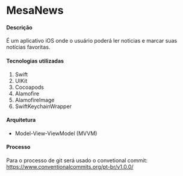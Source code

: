 # MesaNews

#### Descrição

É um aplicativo iOS onde o usuário poderá ler noticias e marcar suas notícias favoritas.

#### Tecnologias utilizadas

1. Swift
2. UIKit
3. Cocoapods
4. Alamofire
5. AlamofireImage
6. SwiftKeychainWrapper

#### Arquitetura

- Model-View-ViewModel (MVVM)

#### Processo

Para o processo de git será usado o convetional commit: https://www.conventionalcommits.org/pt-br/v1.0.0/



